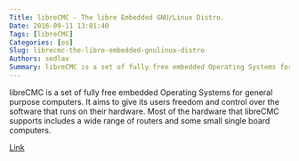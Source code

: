```yaml
---
Title: libreCMC - The libre Embedded GNU/Linux Distro.
Date: 2016-09-11 13:01:40
Tags: [libreCMC]
Categories: [os]
Slug: librecmc-the-libre-embedded-gnulinux-distro
Authors: sedlav
Summary: libreCMC is a set of fully free embedded Operating Systems for general purpose computers. It aims to give its users freedom and control over the softw
---
```


libreCMC is a set of fully free embedded Operating Systems for general purpose computers. It aims to give its users freedom and control over the software that runs on their hardware. Most of the hardware that libreCMC supports includes a wide range of routers and some small single board computers.

[Link](https://librecmc.org/librecmc/home)
